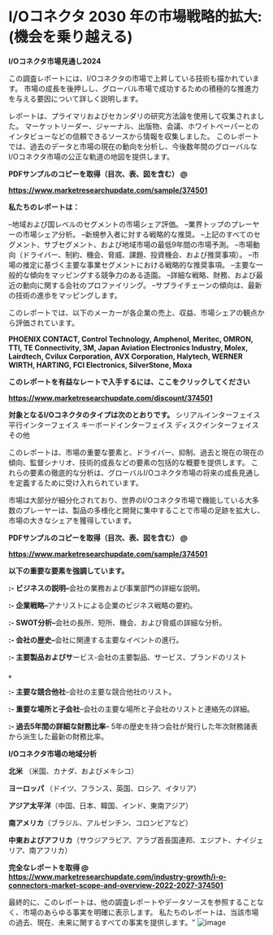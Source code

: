 # I/Oコネクタ 2030 年の市場戦略的拡大: (機会を乗り越える)

<strong>I/Oコネクタ市場見通し2024</strong>

この調査レポートには、I/Oコネクタの市場で上昇している技術も描かれています。 市場の成長を後押しし、グローバル市場で成功するための積極的な推進力を与える要因について詳しく説明します。

レポートは、プライマリおよびセカンダリの研究方法論を使用して収集されました。 マーケットリーダー、ジャーナル、出版物、会議、ホワイトペーパーとのインタビューなどの信頼できるソースから情報を収集しました。 このレポートでは、過去のデータと市場の現在の動向を分析し、今後数年間のグローバルなI/Oコネクタ市場の公正な軌道の地図を提供します。



<strong><b>PDFサンプルのコピーを取得（目次、表、図を含む） @
</b></strong>

<strong><a href=https://www.marketresearchupdate.com/sample/374501>https://www.marketresearchupdate.com/sample/374501</u></a></strong>



<strong>私たちのレポートは：</strong>

–地域および国レベルのセグメントの市場シェア評価。
–業界トップのプレーヤーの市場シェア分析。
–新規参入者に対する戦略的な推奨。
–上記のすべてのセグメント、サブセグメント、および地域市場の最低9年間の市場予測。
–市場動向（ドライバー、制約、機会、脅威、課題、投資機会、および推奨事項）。
–市場の推定に基づく主要な事業セグメントにおける戦略的な推奨事項。
–主要な一般的な傾向をマッピングする競争力のある造園。
–詳細な戦略、財務、および最近の動向に関する会社のプロファイリング。
–サプライチェーンの傾向は、最新の技術の進歩をマッピングします。

このレポートでは、以下のメーカーが各企業の売上、収益、市場シェアの観点から評価されています。


<strong>PHOENIX CONTACT, Control Technology, Amphenol, Meritec, OMRON, TTI, TE Connectivity, 3M, Japan Aviation Electronics Industry, Molex, Lairdtech, Cvilux Corporation, AVX Corporation, Halytech, WERNER WIRTH, HARTING, FCI Electronics, SilverStone, Moxa</strong>



<strong>このレポートを有益なレートで入手するには、ここをクリックしてください</strong>


<strong><a href=https://www.marketresearchupdate.com/discount/374501>https://www.marketresearchupdate.com/discount/374501</b></u></strong></a>



<strong>対象となるI/Oコネクタのタイプは次のとおりです。
</strong>シリアルインターフェイス
平行インターフェイス
キーボードインターフェイス
ディスクインターフェイス
その他

このレポートは、市場の重要な要素と、ドライバー、抑制、過去と現在の現在の傾向、監督シナリオ、技術的成長などの要素の包括的な概要を提供します。 これらの要素の徹底的な分析は、グローバルI/Oコネクタ市場の将来の成長見通しを定義するために受け入れられています。

市場は大部分が細分化されており、世界のI/Oコネクタ市場で機能している大多数のプレーヤーは、製品の多様化と開発に集中することで市場の足跡を拡大し、市場の大きなシェアを獲得しています。



<strong><b>PDFサンプルのコピーを取得（目次、表、図を含む） @
</b></strong>

<strong><a href=https://www.marketresearchupdate.com/sample/374501>https://www.marketresearchupdate.com/sample/374501</u></a></strong>



<strong>以下の重要な要素を強調しています。</strong>


<strong><b>:-</b> ビジネスの説明–</strong>会社の業務および事業部門の詳細な説明。


<strong><b>:-</b> 企業戦略–</strong>アナリストによる企業のビジネス戦略の要約。


<strong><b>:- </b>SWOT分析–</strong>会社の長所、短所、機会、および脅威の詳細な分析。


<strong><b>:- </b>会社の歴史–</strong>会社に関連する主要なイベントの進行。


<strong><b>:- </b>主要製品およびサ</strong>ービス-会社の主要製品、サービス、ブランドのリスト

<strong><b>。</b></strong>


<strong><b>:- </b>主要な競合他社</strong>–会社の主要な競合他社のリスト。


<strong><b>:- </b>重要な場所と子会社</strong>–会社の主要な場所と子会社のリストと連絡先の詳細。


<strong><b>:- </b>過去5年間の詳細な財務比率</strong>– 5年の歴史を持つ会社が発行した年次財務諸表から派生した最新の財務比率。



<strong>I/Oコネクタ市場の地域分析</strong>



<strong>北米</strong> （米国、カナダ、およびメキシコ）


<strong><b>ヨーロッパ </b></strong>（ドイツ、フランス、英国、ロシア、イタリア）


<strong>アジア太平洋</strong>（中国、日本、韓国、インド、東南アジア）


<strong>南アメリカ</strong>（ブラジル、アルゼンチン、コロンビアなど）


<strong>中東およびアフリカ</strong>（サウジアラビア、アラブ首長国連邦、エジプト、ナイジェリア、南アフリカ）



<strong><b>完全なレポートを取得 @ <a href=https://www.marketresearchupdate.com/industry-growth/i-o-connectors-market-scope-and-overview-2022-2027-374501>https://www.marketresearchupdate.com/industry-growth/i-o-connectors-market-scope-and-overview-2022-2027-374501</a></b></strong>

最終的に、このレポートは、他の調査レポートやデータソースを参照することなく、市場のあらゆる事実を明確に表示します。 私たちのレポートは、当該市場の過去、現在、未来に関するすべての事実を提供します。"
![image](https://github.com/renukap7961/renukap7961/assets/163852544/370696c6-d5c7-47f2-ba9d-a5445885e369)
